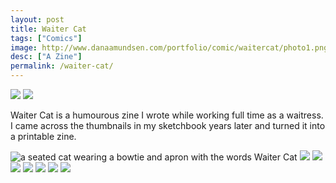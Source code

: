 ```yaml
---
layout: post
title: Waiter Cat
tags: ["Comics"]
image: http://www.danaamundsen.com/portfolio/comic/waitercat/photo1.png
desc: ["A Zine"]
permalink: /waiter-cat/
---
```


![](http://www.danaamundsen.com/portfolio/comic/waitercat/photo1.png)
![](http://www.danaamundsen.com/portfolio/comic/waitercat/photo2.png)

Waiter Cat is a humourous zine I wrote while working full time as a waitress. I came across the thumbnails in my sketchbook years later and turned it into a printable zine.

![a seated cat wearing a bowtie and apron with the words Waiter Cat](http://www.danaamundsen.com/portfolio/comic/waitercat/waitercat1.png)
![](http://www.danaamundsen.com/portfolio/comic/waitercat/waitercat2.png)
![](http://www.danaamundsen.com/portfolio/comic/waitercat/waitercat3.png)
![](http://www.danaamundsen.com/portfolio/comic/waitercat/waitercat4.png)
![](http://www.danaamundsen.com/portfolio/comic/waitercat/waitercat5.png)
![](http://www.danaamundsen.com/portfolio/comic/waitercat/waitercat6.png)
![](http://www.danaamundsen.com/portfolio/comic/waitercat/waitercat7.png)
![](http://www.danaamundsen.com/portfolio/comic/waitercat/waitercat8.png)
